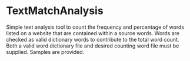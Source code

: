 TextMatchAnalysis
=================

Simple text analysis tool to count the frequency and percentage of words listed on a website that are contained within a source words. Words are checked as valid dictionary words to contribute to the total word count. Both a valid word dictionary file and desired counting word file must be supplied. Samples are provided. 
